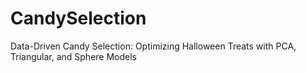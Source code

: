 # CandySelection
Data-Driven Candy Selection: Optimizing Halloween Treats with PCA, Triangular, and Sphere Models
